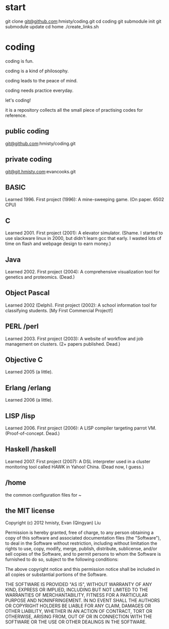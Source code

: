 start
===
git clone git@github.com:hmisty/coding.git
cd coding
git submodule init
git submodule update
cd home
./create_links.sh


coding
===
coding is fun.

coding is a kind of  philosophy.

coding leads to the peace of mind.

coding needs practice everyday.

let's coding!

it is a repository collects all the small piece of practising codes for reference.

public coding
---
git@github.com:hmisty/coding.git

private coding
---
git@git.hmisty.com:evancooks.git

BASIC
---
Learned 1996. First project (1996): A mine-sweeping game. (On paper. 6502 CPU)

C
---
Learned 2001. First project (2001): A elevator simulator. (Shame. I started to use slackware linux in 2000, but didn't learn gcc that early. I wasted lots of time on flash and webpage design to earn money.)

Java
---
Learned 2002. First project (2004): A comprehensive visualization tool for genetics and proteomics. (Dead.)

Object Pascal
---
Learned 2002 (Delphi). First project (2002): A school information tool for classifying students. [My First Commercial Project!]

PERL /perl
---
Learned 2003. First project (2003): A website of workflow and job management on clusters. (2+ papers published. Dead.)

Objective C
---
Learned 2005 (a little).

Erlang /erlang
---
Learned 2006 (a little).

LISP /lisp
---
Learned 2006. First project (2006): A LISP compiler targeting parrot VM. (Proof-of-concept. Dead.)

Haskell /haskell
---
Learned 2007. First project (2007): A DSL interpreter used in a cluster monitoring tool called HAWK in Yahoo! China. (Dead now, I guess.)

/home
---
the common configuration files for ~

the MIT license
---
Copyright (c) 2012
hmisty, Evan (Qingyan) Liu

Permission is hereby granted, free of charge, to any person obtaining a copy
of this software and associated documentation files (the "Software"), to deal
in the Software without restriction, including without limitation the rights
to use, copy, modify, merge, publish, distribute, sublicense, and/or sell
copies of the Software, and to permit persons to whom the Software is
furnished to do so, subject to the following conditions:

The above copyright notice and this permission notice shall be included in
all copies or substantial portions of the Software.

THE SOFTWARE IS PROVIDED "AS IS", WITHOUT WARRANTY OF ANY KIND, EXPRESS OR
IMPLIED, INCLUDING BUT NOT LIMITED TO THE WARRANTIES OF MERCHANTABILITY,
FITNESS FOR A PARTICULAR PURPOSE AND NONINFRINGEMENT. IN NO EVENT SHALL THE
AUTHORS OR COPYRIGHT HOLDERS BE LIABLE FOR ANY CLAIM, DAMAGES OR OTHER
LIABILITY, WHETHER IN AN ACTION OF CONTRACT, TORT OR OTHERWISE, ARISING FROM,
OUT OF OR IN CONNECTION WITH THE SOFTWARE OR THE USE OR OTHER DEALINGS IN
THE SOFTWARE.
